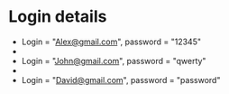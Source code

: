 # Login details
- Login = "Alex@gmail.com", password = "12345"
- 
- Login = "John@gmail.com", password = "qwerty"
- 
- Login = "David@gmail.com", password = "password" 
